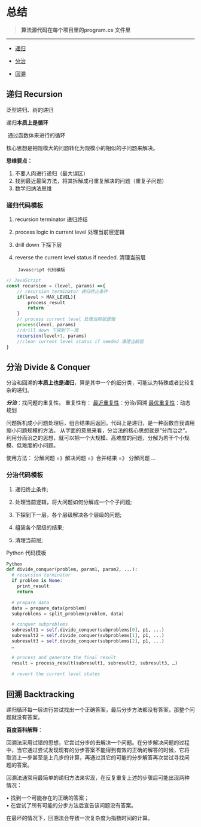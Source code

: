 # 总结

> **算法源代码在每个项目里的program.cs 文件里** 

---

- [递归](#递归-Recursion)

- [分治](#分治-Divide-&-Conquer)
- [回溯](#回溯-Backtracking)

## 递归 Recursion

泛型递归、树的递归 

递归**本质上是循环**

​	通过函数体来进行的循环 

核心思想是把规模大的问题转化为规模小的相似的子问题来解决。

**思维要点：**

1. 不要人肉进行递归（最大误区）  
2. 找到最近最简方法，将其拆解成可重复解决的问题（重复子问题）  
3. 数学归纳法思维

###     递归代码模板

1. recursion terminator 递归终结
2. process logic in current level 处理当前层逻辑
3. drill down 下探下层
4. reverse the current level status if needed. 清理当前层

		Javascript 代码模板

``` JavaScript
// JavaScript
const recursion = (level, params) =>{
	// recursion terminator 递归终止条件
	if(level > MAX_LEVEL){
  		process_result
  		return 
	}
	// process current level 处理当前层逻辑
	process(level, params)
	//drill down 下探到下一层
	recursion(level+1, params)
	//clean current level status if needed 清理当前层
}
```


## 分治 Divide & Conquer

​	分治和回溯的**本质上也是递归**，算是其中一个的细分类，可能认为特殊或者比较复杂的递归。

***分治***：找问题的重复性。
	重复性有：
		<u>最近重复性</u>：分治/回溯 
		<u>最优重复性</u>：动态规划

​	问题拆机成小问题处理后，组合结果后返回。代码上是递归，是一种函数自我调用缩小问题规模的方法。
	从字面的意思来看，分治法的核心思想就是“分而治之”。利用分而治之的思想，就可以把一个大规模、高难度的问题，分解为若干个小规模、低难度的小问题。

使用方法： 分解问题 =》解决问题 =》合并结果 =》 分解问题 ...

###     分治代码模板

  1. 递归终止条件;

  2. 处理当前逻辑，将大问题如何分解成一个个子问题;

3. 下探到下一层，各个层级解决各个层级的问题;

4. 组装各个层级的结果;

5. 清理当前层;

  Python 代码模板

``` Python
Python
def divide_conquer(problem, param1, param2, ...): 
  # recursion terminator 
  if problem is None: 
	print_result 
	return 

  # prepare data 
  data = prepare_data(problem) 
  subproblems = split_problem(problem, data) 

  # conquer subproblems 
  subresult1 = self.divide_conquer(subproblems[0], p1, ...) 
  subresult2 = self.divide_conquer(subproblems[1], p1, ...) 
  subresult3 = self.divide_conquer(subproblems[2], p1, ...) 
  …

  # process and generate the final result 
  result = process_result(subresult1, subresult2, subresult3, …)
	
  # revert the current level states 
```



## 回溯 Backtracking

递归循环每一层进行尝试找出一个正确答案，最后分步方法都没有答案，那整个问题就没有答案。 

**百度百科解释**：

回溯法采用试错的思想，它尝试分步的去解决一个问题。在分步解决问题的过程 
中，当它通过尝试发现现有的分步答案不能得到有效的正确的解答的时候，它将 
取消上一步甚至是上几步的计算，再通过其它的可能的分步解答再次尝试寻找问 
题的答案。  

回溯法通常用最简单的递归方法来实现，在反复重复上述的步骤后可能出现两种 
情况：  

• 找到一个可能存在的正确的答案；  
• 在尝试了所有可能的分步方法后宣告该问题没有答案。  

在最坏的情况下，回溯法会导致一次复杂度为指数时间的计算。

